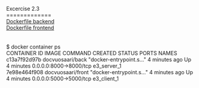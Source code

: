 Excercise 2.3
<BR>=============
<BR>
[Dockerfile backend](https://github.com/rparkkon/devops/blob/master/part2/e3/back/Dockerfile)
<BR>
[Dockerfile frontend](https://github.com/rparkkon/devops/blob/master/part2/e3/front/Dockerfile)
<BR>
<BR>
<BR>$ docker container ps
<BR>CONTAINER ID        IMAGE               COMMAND                  CREATED             STATUS              PORTS                    NAMES
<BR>c13a7f92d97b        docvuosaari/back    "docker-entrypoint.s…"   4 minutes ago       Up 4 minutes        0.0.0.0:8000->8000/tcp   e3_server_1
<BR>7e98e464f908        docvuosaari/front   "docker-entrypoint.s…"   4 minutes ago       Up 4 minutes        0.0.0.0:5000->5000/tcp   e3_client_1

